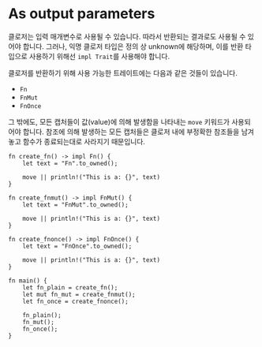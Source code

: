 # As output parameters

클로저는 입력 매개변수로 사용될 수 있습니다. 따라서 반환되는 결과로도 사용될 수 있어야 합니다. 그러나, 익명 클로저 타입은 정의 상 unknown에 해당하며, 이를 반환 타입으로 사용하기 위해선 `impl Trait`를 사용해야 합니다.

클로저를 반환하기 위해 사용 가능한 트레이트에는 다음과 같은 것들이 있습니다.

- `Fn`
- `FnMut`
- `FnOnce`

그 밖에도, 모든 캡처들이 값(value)에 의해 발생함을 나타내는 `move` 키워드가 사용되어야 합니다. 참조에 의해 발생하는 모든 캡처들은 클로저 내에 부정확한 참조들을 남겨놓고 함수가 종료되는대로 사라지기 때문입니다.

```rust,editable
fn create_fn() -> impl Fn() {
    let text = "Fn".to_owned();

    move || println!("This is a: {}", text)
}

fn create_fnmut() -> impl FnMut() {
    let text = "FnMut".to_owned();

    move || println!("This is a: {}", text)
}

fn create_fnonce() -> impl FnOnce() {
    let text = "FnOnce".to_owned();

    move || println!("This is a: {}", text)
}

fn main() {
    let fn_plain = create_fn();
    let mut fn_mut = create_fnmut();
    let fn_once = create_fnonce();

    fn_plain();
    fn_mut();
    fn_once();
}
```